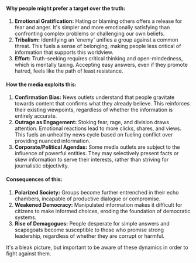 
#### Why people might prefer a target over the truth:

1. **Emotional Gratification:** Hating or blaming others offers a release for fear and anger. It's simpler and more emotionally satisfying than confronting complex problems or challenging our own beliefs.
2. **Tribalism:** Identifying an 'enemy' unifies a group against a common threat. This fuels a sense of belonging, making people less critical of information that supports this worldview.
3. **Effort:** Truth-seeking requires critical thinking and open-mindedness, which is mentally taxing. Accepting easy answers, even if they promote hatred, feels like the path of least resistance.

#### How the media exploits this:

1. **Confirmation Bias:** News outlets understand that people gravitate towards content that confirms what they already believe. This reinforces their existing viewpoints, regardless of whether the information is entirely accurate.
2. **Outrage as Engagement:** Stoking fear, rage, and division draws attention. Emotional reactions lead to more clicks, shares, and views. This fuels an unhealthy news cycle based on fueling conflict over providing nuanced information.
3. **Corporate/Political Agendas:** Some media outlets are subject to the influence of powerful entities. They may selectively present facts or skew information to serve their interests, rather than striving for journalistic objectivity.

#### Consequences of this:

1. **Polarized Society:** Groups become further entrenched in their echo chambers, incapable of productive dialogue or compromise.
2. **Weakened Democracy:** Manipulated information makes it difficult for citizens to make informed choices, eroding the foundation of democratic systems.
3. **Rise of Demagogues:** People desperate for simple answers and scapegoats become susceptible to those who promise strong leadership, regardless of whether they are corrupt or harmful.

It's a bleak picture, but important to be aware of these dynamics in order to fight against them.
